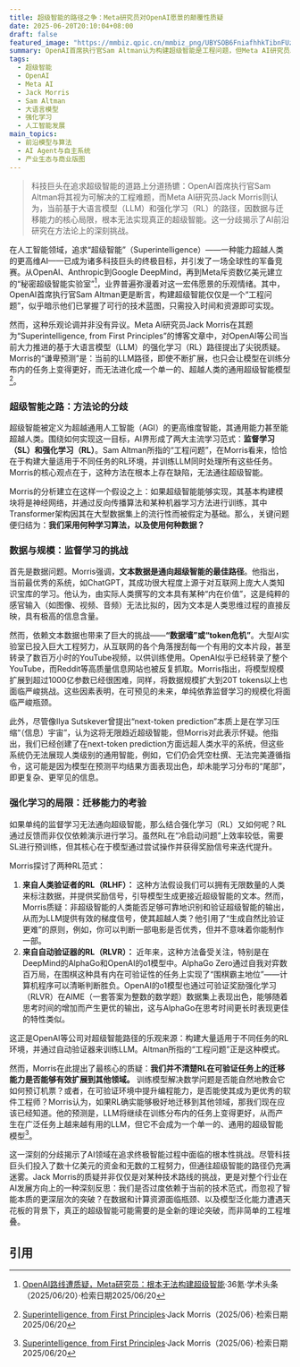 ```yaml
---
title: 超级智能的路径之争：Meta研究员对OpenAI愿景的颠覆性质疑
date: 2025-06-20T20:10:04+08:00
draft: false
featured_image: "https://mmbiz.qpic.cn/mmbiz_png/UBYSOB6FniafhhkTibnFUzGnXHvnBmpMEozg7IrmSylOsK8FWAzCGulUX8ZNnFz0uN10ibP3Tj3KDZ9qxrZMvUDDg/640?wx_fmt=png&from=appmsg"
summary: OpenAI首席执行官Sam Altman认为构建超级智能是工程问题，但Meta AI研究员Jack Morris对此提出颠覆性质疑。Morris认为，当前依赖大语言模型（LLM）和强化学习（RL）的路径，受限于高质量训练数据的稀缺性及RL在可验证任务上的迁移能力不足，无法实现真正的通用超级智能。这场关于AI未来路径的辩论，揭示了行业在追求终极智能时面临的核心技术瓶颈和方法论分歧。
tags: 
  - 超级智能
  - OpenAI
  - Meta AI
  - Jack Morris
  - Sam Altman
  - 大语言模型
  - 强化学习
  - 人工智能发展
main_topics: 
  - 前沿模型与算法
  - AI Agent与自主系统
  - 产业生态与商业版图
---
```


> 科技巨头在追求超级智能的道路上分道扬镳：OpenAI首席执行官Sam Altman将其视为可解决的工程难题，而Meta AI研究员Jack Morris则认为，当前基于大语言模型（LLM）和强化学习（RL）的路径，因数据与迁移能力的核心局限，根本无法实现真正的超级智能。这一分歧揭示了AI前沿研究在方法论上的深刻挑战。

在人工智能领域，追求“超级智能”（Superintelligence）——一种能力超越人类的更高维AI——已成为诸多科技巨头的终极目标，并引发了一场全球性的军备竞赛。从OpenAI、Anthropic到Google DeepMind，再到Meta斥资数亿美元建立的“秘密超级智能实验室”[^1]，业界普遍弥漫着对这一宏伟愿景的乐观情绪。其中，OpenAI首席执行官Sam Altman更是断言，构建超级智能仅仅是一个“工程问题”，似乎暗示他们已掌握了可行的技术蓝图，只需投入时间和资源即可实现。

然而，这种乐观论调并非没有异议。Meta AI研究员Jack Morris在其题为“Superintelligence, from First Principles”的博客文章中，对OpenAI等公司当前大力推进的基于大语言模型（LLM）的强化学习（RL）路径提出了尖锐质疑。Morris的“谦卑预测”是：当前的LLM路径，即使不断扩展，也只会让模型在训练分布内的任务上变得更好，而无法进化成一个单一的、超越人类的通用超级智能模型[^2]。

### 超级智能之路：方法论的分歧

超级智能被定义为超越通用人工智能（AGI）的更高维度智能，其通用能力甚至能超越人类。围绕如何实现这一目标，AI界形成了两大主流学习范式：**监督学习（SL）**和**强化学习（RL）**。Sam Altman所指的“工程问题”，在Morris看来，恰恰在于构建大量适用于不同任务的RL环境，并训练LLM同时处理所有这些任务。Morris的核心观点在于，这种方法在根本上存在缺陷，无法通往超级智能。

Morris的分析建立在这样一个假设之上：如果超级智能能够实现，其基本构建模块将是神经网络，并通过反向传播算法和某种机器学习方法进行训练，其中Transformer架构因其在大型数据集上的流行性而被假定为基础。那么，关键问题便归结为：**我们采用何种学习算法，以及使用何种数据？**

### 数据与规模：监督学习的挑战

首先是数据问题。Morris强调，**文本数据是通向超级智能的最佳路径**。他指出，当前最优秀的系统，如ChatGPT，其成功很大程度上源于对互联网上庞大人类知识宝库的学习。他认为，由实际人类撰写的文本具有某种“内在价值”，这是纯粹的感官输入（如图像、视频、音频）无法比拟的，因为文本是人类思维过程的直接反映，具有极高的信息含量。

然而，依赖文本数据也带来了巨大的挑战——**“数据墙”或“token危机”**。大型AI实验室已投入巨大工程努力，从互联网的各个角落搜刮每一个有用的文本片段，甚至转录了数百万小时的YouTube视频，以供训练使用。OpenAI似乎已经转录了整个YouTube，而Reddit等高质量信息网站也被反复抓取。Morris指出，将模型规模扩展到超过1000亿参数已经很困难，同样，将数据规模扩大到20T tokens以上也面临严峻挑战。这些因素表明，在可预见的未来，单纯依靠监督学习的规模化将面临严峻瓶颈。

此外，尽管像Ilya Sutskever曾提出“next-token prediction”本质上是在学习压缩“（信息）宇宙”，认为这将无限趋近超级智能，但Morris对此表示怀疑。他指出，我们已经创建了在next-token prediction方面远超人类水平的系统，但这些系统仍无法展现人类级别的通用智能，例如，它们仍会凭空杜撰、无法完美遵循指令，这可能是因为模型在预测平均结果方面表现出色，却未能学习分布的“尾部”，即更复杂、更罕见的信息。

### 强化学习的局限：迁移能力的考验

如果单纯的监督学习无法通向超级智能，那么结合强化学习（RL）又如何呢？RL通过反馈而非仅仅依赖演示进行学习。虽然RL在“冷启动问题”上效率较低，需要SL进行预训练，但其核心在于模型通过尝试操作并获得奖励信号来迭代提升。

Morris探讨了两种RL范式：

1.  **来自人类验证者的RL（RLHF）：** 这种方法假设我们可以拥有无限数量的人类来标注数据，并提供奖励信号，引导模型生成更接近超级智能的文本。然而，Morris质疑：非超级智能的人类能否足够可靠地识别和验证超级智能的输出，从而为LLM提供有效的梯度信号，使其超越人类？他引用了“生成自然比验证更难”的原则，例如，你可以判断一部电影是否优秀，但并不意味着你能制作一部。
2.  **来自自动验证器的RL（RLVR）：** 近年来，这种方法备受关注，特别是在DeepMind的AlphaGo和OpenAI的o1模型中。AlphaGo Zero通过自我对弈数百万局，在围棋这种具有内在可验证性的任务上实现了“围棋霸主地位”——计算机程序可以清晰判断胜负。OpenAI的o1模型也通过可验证奖励强化学习（RLVR）在AIME（一套答案为整数的数学题）数据集上表现出色，能够随着思考时间的增加而产生更优的输出，这与AlphaGo在思考时间更长时表现更佳的特性类似。

这正是OpenAI等公司对超级智能路径的乐观来源：构建大量适用于不同任务的RL环境，并通过自动验证器来训练LLM。Altman所指的“工程问题”正是这种模式。

然而，Morris在此提出了最核心的质疑：**我们并不清楚RL在可验证任务上的迁移能力是否能够有效扩展到其他领域。** 训练模型解决数学问题是否能自然地教会它如何预订机票？或者，在可验证环境中提升编程能力，是否能使其成为更优秀的软件工程师？Morris认为，如果RL确实能够极好地迁移到其他领域，那我们现在应该已经知道。他的预测是，LLM将继续在训练分布内的任务上变得更好，从而产生在广泛任务上越来越有用的LLM，但它不会成为一个单一的、通用的超级智能模型[^2]。

这一深刻的分歧揭示了AI领域在追求终极智能过程中面临的根本性挑战。尽管科技巨头们投入了数十亿美元的资金和无数的工程努力，但通往超级智能的路径仍充满迷雾。Jack Morris的质疑并非仅仅是对某种技术路线的挑战，更是对整个行业在AI发展方向上的一种深刻反思：我们是否过度依赖于当前的技术范式，而忽视了智能本质的更深层次的突破？在数据和计算资源面临瓶颈、以及模型泛化能力遭遇天花板的背景下，真正的超级智能可能需要的是全新的理论突破，而非简单的工程堆叠。

## 引用
[^1]: [OpenAI路线遭质疑，Meta研究员：根本无法构建超级智能](https://36kr.com/p/3344734861214337)·36氪·学术头条（2025/06/20）·检索日期2025/06/20
[^2]: [Superintelligence, from First Principles](https://blog.jxmo.io/p/superintelligence-from-first-principles)·Jack Morris（2025/06）·检索日期2025/06/20
